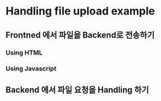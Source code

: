 # Handling file upload example

## Frontned 에서 파일을 Backend로 전송하기

### Using HTML

### Using Javascript

## Backend 에서 파일 요청을 Handling 하기
